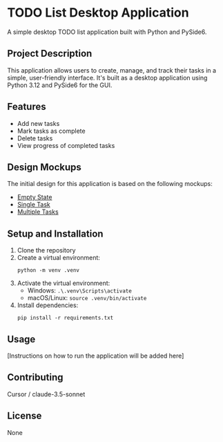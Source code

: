 # TODO List Desktop Application

A simple desktop TODO list application built with Python and PySide6.

## Project Description

This application allows users to create, manage, and track their tasks in a simple, user-friendly interface. It's built as a desktop application using Python 3.12 and PySide6 for the GUI.

## Features

- Add new tasks
- Mark tasks as complete
- Delete tasks
- View progress of completed tasks

## Design Mockups

The initial design for this application is based on the following mockups:

- [Empty State](./UI_mockup/mockup1.png)
- [Single Task](./UI_mockup/mockup2.png)
- [Multiple Tasks](./UI_mockup/mockup3.png)

## Setup and Installation

1. Clone the repository
2. Create a virtual environment:
   ```
   python -m venv .venv
   ```
3. Activate the virtual environment:
   - Windows: `.\.venv\Scripts\activate`
   - macOS/Linux: `source .venv/bin/activate`
4. Install dependencies:
   ```
   pip install -r requirements.txt
   ```

## Usage

[Instructions on how to run the application will be added here]

## Contributing

Cursor / claude-3.5-sonnet

## License

None
